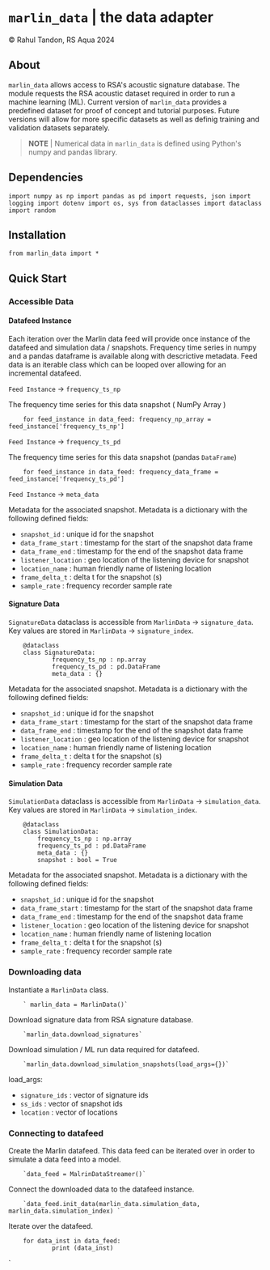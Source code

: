 # ``marlin_data`` | the data adapter

&copy; Rahul Tandon, RS Aqua 2024

## About
``marlin_data`` allows access to RSA's acoustic signature database. The module requests the RSA acoustic dataset required in order to run a machine learning (ML). Current version of ``marlin_data`` provides a predefined dataset for proof of concept and tutorial purposes. Future versions will allow for more specific datasets as well as definig training and validation datasets separately. 
> **NOTE**  | Numerical data in ``marlin_data`` is defined using Python's numpy and pandas library.


<!-- 
> One-Line Box made with Blockquote -->

## Dependencies
`
import numpy as np
import pandas as pd
import requests, json
import logging
import dotenv
import os, sys
from dataclasses import dataclass
import random
`

## Installation

`from marlin_data import *`


## Quick Start

### Accessible Data 

#### Datafeed Instance

Each iteration over the Marlin data feed will provide once instance of the datafeed and simulation data / snapshots. Frequency time series in numpy and a pandas dataframe is available along with descrictive metadata. Feed data is an iterable class which can be looped over allowing for an incremental datafeed.

`Feed Instance` -> `frequency_ts_np`

The frequency time series for this data snapshot ( NumPy Array )

        for feed_instance in data_feed: frequency_np_array = feed_instance['frequency_ts_np']
        
`Feed Instance` -> `frequency_ts_pd`

The frequency time series for this data snapshot (pandas `DataFrame`) 

        for feed_instance in data_feed: frequency_data_frame = feed_instance['frequency_ts_pd']

`Feed Instance` -> `meta_data`

Metadata for the associated snapshot. Metadata is a dictionary with the following defined fields:

* `snapshot_id` : unique id for the snapshot
* `data_frame_start` : timestamp for the start of the snapshot data frame
* `data_frame_end` : timestamp for the end of the snapshot data frame
* `listener_location` : geo location of the listening device for snapshot
* `location_name` : human friendly name of listening location
* `frame_delta_t` : delta t for the snapshot (s)
* `sample_rate` : frequency recorder sample rate

#### Signature Data

`SignatureData` dataclass is accessible from `MarlinData` -> `signature_data`. Key values are stored in `MarlinData` -> `signature_index`.

        @dataclass
        class SignatureData:
                frequency_ts_np : np.array
                frequency_ts_pd : pd.DataFrame
                meta_data : {}

Metadata for the associated snapshot. Metadata is a dictionary with the following defined fields:

* `snapshot_id` : unique id for the snapshot
* `data_frame_start` : timestamp for the start of the snapshot data frame
* `data_frame_end` : timestamp for the end of the snapshot data frame
* `listener_location` : geo location of the listening device for snapshot
* `location_name` : human friendly name of listening location
* `frame_delta_t` : delta t for the snapshot (s)
* `sample_rate` : frequency recorder sample rate


#### Simulation Data

`SimulationData` dataclass is accessible from `MarlinData` -> `simulation_data`. Key values are stored in `MarlinData` -> `simulation_index`.

        @dataclass
        class SimulationData:
            frequency_ts_np : np.array
            frequency_ts_pd : pd.DataFrame
            meta_data : {}
            snapshot : bool = True

Metadata for the associated snapshot. Metadata is a dictionary with the following defined fields:

* `snapshot_id` : unique id for the snapshot
* `data_frame_start` : timestamp for the start of the snapshot data frame
* `data_frame_end` : timestamp for the end of the snapshot data frame
* `listener_location` : geo location of the listening device for snapshot
* `location_name` : human friendly name of listening location
* `frame_delta_t` : delta t for the snapshot (s)
* `sample_rate` : frequency recorder sample rate

### Downloading data

Instantiate a `MarlinData` class.

        ` marlin_data = MarlinData()`
        
Download signature data from RSA signature database.

        `marlin_data.download_signatures`

Download simulation / ML run data required for datafeed.

        `marlin_data.download_simulation_snapshots(load_args={})`

load_args:

* `signature_ids` : vector of signature ids
* `ss_ids` : vector of snapshot ids
* `location` : vector of locations





### Connecting to datafeed

Create the Marlin datafeed. This data feed can be iterated over in order to simulate a data feed into a model.

        `data_feed = MalrinDataStreamer()`

Connect the downloaded data to the datafeed instance.

        `data_feed.init_data(marlin_data.simulation_data, marlin_data.simulation_index) `

Iterate over the datafeed.

        for data_inst in data_feed:
                print (data_inst)
`










